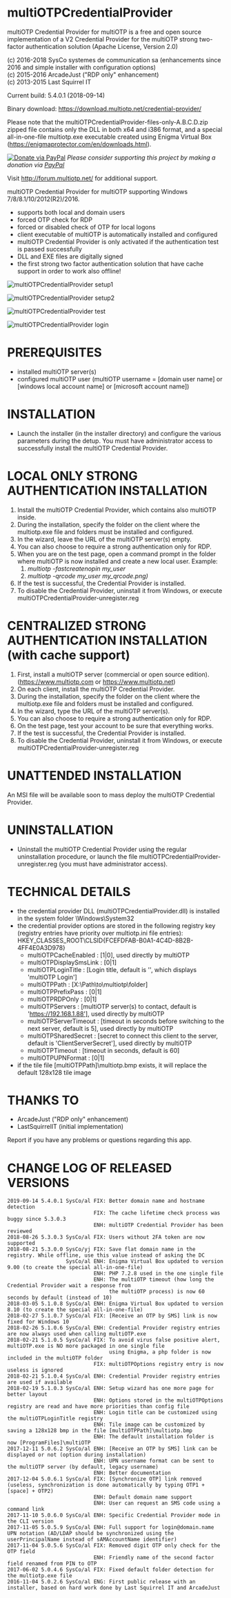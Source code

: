 multiOTPCredentialProvider
==========================
multiOTP Credential Provider for multiOTP is a free and open source implementation of a V2 Credential Provider for the multiOTP strong two-factor authentication solution (Apache License, Version 2.0)

(c) 2016-2018 SysCo systemes de communication sa (enhancements since 2016 and simple installer with configuration options)  
(c) 2015-2016 ArcadeJust ("RDP only" enhancement)  
(c) 2013-2015 Last Squirrel IT  

Current build: 5.4.0.1 (2018-09-14)

Binary download: https://download.multiotp.net/credential-provider/

Please note that the multiOTPCredentialProvider-files-only-A.B.C.D.zip zipped file contains only the DLL in both x64 and i386 format, and a special all-in-one-file multiotp.exe executable created using Enigma Virtual Box (https://enigmaprotector.com/en/downloads.html).

[![Donate via PayPal](https://img.shields.io/badge/donate-paypal-87ceeb.svg)](https://www.paypal.com/cgi-bin/webscr?cmd=_donations&currency_code=USD&business=paypal@sysco.ch&item_name=Donation%20for%20multiOTP%20project)
*Please consider supporting this project by making a donation via [PayPal](https://www.paypal.com/cgi-bin/webscr?cmd=_donations&currency_code=USD&business=paypal@sysco.ch&item_name=Donation%20for%20multiOTP%20project)*

Visit http://forum.multiotp.net/ for additional support.


multiOTP Credential Provider for multiOTP supporting Windows 7/8/8.1/10/2012(R2)/2016.
- supports both local and domain users
- forced OTP check for RDP
- forced or disabled check of OTP for local logons
- client executable of multiOTP is automatically installed and configured
- multiOTP Credential Provider is only activated if the authentication test is passed successfully
- DLL and EXE files are digitally signed
- the first strong two factor authentication solution that have cache support in order to work also offline!

![multiOTPCredentialProvider setup1](https://raw.githubusercontent.com/multiOTP/multiOTPCredentialProvider/master/screenshots/multiOTPCredentialProvider-setup1.png)

![multiOTPCredentialProvider setup2](https://raw.githubusercontent.com/multiOTP/multiOTPCredentialProvider/master/screenshots/multiOTPCredentialProvider-setup2.png)

![multiOTPCredentialProvider test](https://raw.githubusercontent.com/multiOTP/multiOTPCredentialProvider/master/screenshots/multiOTPCredentialProvider-test.png)

![multiOTPCredentialProvider login](https://raw.githubusercontent.com/multiOTP/multiOTPCredentialProvider/master/screenshots/multiOTPCredentialProvider-login.png)


PREREQUISITES
=============
- installed multiOTP server(s)
- configured multiOTP user (multiOTP username = [domain user name] or [windows local account name] or [microsoft account name])


INSTALLATION
============
- Launch the installer (in the installer directory) and configure the various parameters during the detup. You must have administrator access to successfully install the multiOTP Credential Provider.


LOCAL ONLY STRONG AUTHENTICATION INSTALLATION
=============================================
1) Install the multiOTP Credential Provider, which contains also multiOTP inside.
2) During the installation, specify the folder on the client where the
   multiotp.exe file and folders must be installed and configured.
3) In the wizard, leave the URL of the multiOTP server(s) empty.
4) You can also choose to require a strong authentication only for RDP.
5) When you are on the test page, open a command prompt in the folder where
   multiOTP is now installed and create a new local user. Example:
   1) *multiotp -fastcreatenopin my_user*
   2) *multiotp -qrcode my_user my_qrcode.png)*
6) If the test is successful, the Credential Provider is installed.
7) To disable the Credential Provider, uninstall it from Windows,
   or execute multiOTPCredentialProvider-unregister.reg


CENTRALIZED STRONG AUTHENTICATION INSTALLATION (with cache support)
===================================================================
1) First, install a multiOTP server (commercial or open source edition).
   (https://www.multiotp.com or https://www.multiotp.net)
2) On each client, install the multiOTP Credential Provider.
3) During the installation, specify the folder on the client where the
   multiotp.exe file and folders must be installed and configured.
4) In the wizard, type the URL of the multiOTP server(s).
5) You can also choose to require a strong authentication only for RDP.
6) On the test page, test your account to be sure that everything works.
7) If the test is successful, the Credential Provider is installed.
8) To disable the Credential Provider, uninstall it from Windows,
   or execute multiOTPCredentialProvider-unregister.reg


UNATTENDED INSTALLATION
=======================
An MSI file will be available soon to mass deploy the multiOTP Credential Provider.


UNINSTALLATION
==============
- Uninstall the multiOTP Credential Provider using the regular uninstallation procedure, or launch the file multiOTPCredentialProvider-unregister.reg (you must have administrator access).


TECHNICAL DETAILS
=================
- the credential provider DLL (multiOTPCredentialProvider.dll) is installed in the system folder \Windows\System32
- the credential provider options are stored in the following registry key (registry entries have priority over multiotp.ini file entries): HKEY_CLASSES_ROOT\CLSID\{FCEFDFAB-B0A1-4C4D-8B2B-4FF4E0A3D978}
  - multiOTPCacheEnabled : [1|0], used directly by multiOTP
  - multiOTPDisplaySmsLink : [0|1]
  - multiOTPLoginTitle : [Login title, default is '', which displays 'multiOTP Login']
  - multiOTPPath : [X:\Path\to\multiotp\folder]
  - multiOTPPrefixPass : [0|1]
  - multiOTPRDPOnly : [0|1]
  - multiOTPServers : [multiOTP server(s) to contact, default is 'https://192.168.1.88'], used directly by multiOTP
  - multiOTPServerTimeout : [timeout in seconds before switching to the next server, default is 5], used directly by multiOTP
  - multiOTPSharedSecret : [secret to connect this client to the server, default is 'ClientServerSecret'], used directly by multiOTP
  - multiOTPTimeout : [timeout in seconds, default is 60]
  - multiOTPUPNFormat : [0|1]
- if the tile file [multiOTPPath]\multiotp.bmp exists, it will replace the default 128x128 tile image


THANKS TO
=========
- ArcadeJust ("RDP only" enhancement)
- LastSquirrelIT (initial implementation)


Report if you have any problems or questions regarding this app.


CHANGE LOG OF RELEASED VERSIONS
===============================
```
2019-09-14 5.4.0.1 SysCo/al FIX: Better domain name and hostname detection
                            FIX: The cache lifetime check process was buggy since 5.3.0.3
                            ENH: multiOTP Credential Provider has been reviewed
2018-08-26 5.3.0.3 SysCo/al FIX: Users without 2FA token are now supported
2018-08-21 5.3.0.0 SysCo/yj FIX: Save flat domain name in the registry. While offline, use this value instead of asking the DC
                   SysCo/al ENH: Enigma Virtual Box updated to version 9.00 (to create the special all-in-one-file)
                            ENH: PHP 7.2.8 used in the one single file
                            ENH: The multiOTP timeout (how long the Credential Provider wait a response from
                                 the multiOTP process) is now 60 seconds by default (instead of 10)
2018-03-05 5.1.0.8 SysCo/al ENH: Enigma Virtual Box updated to version 8.10 (to create the special all-in-one-file)
2018-02-27 5.1.0.7 SysCo/al FIX: [Receive an OTP by SMS] link is now fixed for Windows 10
2018-02-26 5.1.0.6 SysCo/al ENH: Credential Provider registry entries are now always used when calling multiOTP.exe
2018-02-21 5.1.0.5 SysCo/al FIX: To avoid virus false positive alert, multiOTP.exe is NO more packaged in one single file
                                 using Enigma, a php folder is now included in the multiOTP folder
                            FIX: multiOTPOptions registry entry is now useless is ignored
2018-02-21 5.1.0.4 SysCo/al ENH: Credential Provider registry entries are used if available
2018-02-19 5.1.0.3 SysCo/al ENH: Setup wizard has one more page for better layout
                            ENH: Options stored in the multiOTPOptions registry are read and have more priorities than config file
                            ENH: Login title can be customized using the multiOTPLoginTitle registry
                            ENH: Tile image can be customized by saving a 128x128 bmp in the file [multiOTPPath]\multiotp.bmp
                            ENH: The default installation folder is now [ProgramFiles]\multiOTP
2017-12-11 5.0.6.2 SysCo/al ENH: [Receive an OTP by SMS] link can be displayed or not (option during installation)
                            ENH: UPN username format can be sent to the multiOTP server (by default, legacy username)
                            ENH: Better documentation
2017-12-04 5.0.6.1 SysCo/al FIX: [Synchronize OTP] link removed (useless, synchronization is done automatically by typing OTP1 + [space] + OTP2)
                            ENH: Default domain name support
                            ENH: User can request an SMS code using a command link
2017-11-10 5.0.6.0 SysCo/al ENH: Specific Credential Provider mode in the CLI version
2017-11-05 5.0.5.9 SysCo/al ENH: Full support for login@domain.name UPN notation (AD/LDAP should be synchronized using the userPrincipalName instead of sAMAccountName identifier)
2017-11-04 5.0.5.6 SysCo/al FIX: Removed digit OTP only check for the OTP field
                            ENH: Friendly name of the second factor field renamed from PIN to OTP
2017-06-02 5.0.4.6 SysCo/al FIX: Fixed default folder detection for the multiotp.exe file
2016-11-04 5.0.2.6 SysCo/al ENG: First public release with an installer, based on hard work done by Last Squirrel IT and ArcadeJust
```
